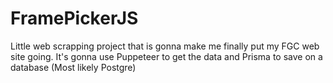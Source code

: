 # FramePickerJS
Little web scrapping project that is gonna make me finally put my FGC web site going. It's gonna use Puppeteer to get the data and Prisma to save on a database (Most likely Postgre)
